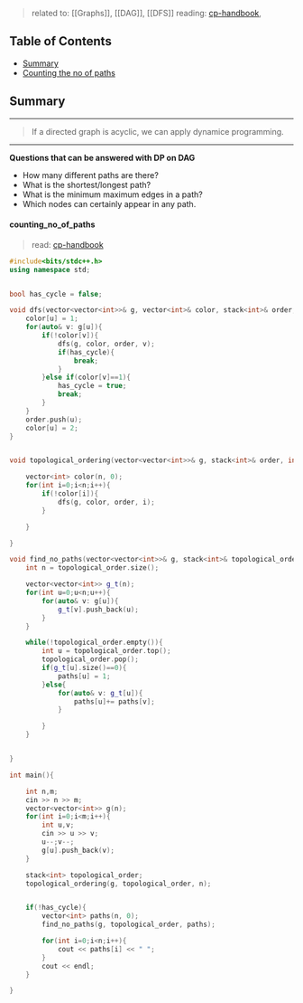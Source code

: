 > related to: [[Graphs]], [[DAG]], [[DFS]]
> reading: [cp-handbook](https://usaco.guide/CPH.pdf#page=161), 

## Table of Contents

- [Summary](#Summary)
- [Counting the no of paths](#counting_no_of_paths)

## Summary
---
> If a directed graph is acyclic, we can apply dynamice programming.
---

**Questions that can be answered with DP on DAG**
- How many different paths are there?
- What is the shortest/longest path?
- What is the minimum maximum edges in a path?
- Which nodes can certainly appear in any path.

#### counting_no_of_paths

> read: [cp-handbook](https://usaco.guide/CPH.pdf#page=162)

```c++
#include<bits/stdc++.h>
using namespace std;


bool has_cycle = false;

void dfs(vector<vector<int>>& g, vector<int>& color, stack<int>& order, int u){
	color[u] = 1;
	for(auto& v: g[u]){
		if(!color[v]){
			dfs(g, color, order, v);
			if(has_cycle){
				break;
			}
		}else if(color[v]==1){
			has_cycle = true;
			break;
		}
	}
	order.push(u);
	color[u] = 2;
}


void topological_ordering(vector<vector<int>>& g, stack<int>& order, int n){

	vector<int> color(n, 0);
	for(int i=0;i<n;i++){
		if(!color[i]){
			dfs(g, color, order, i);
		}

	}

}

void find_no_paths(vector<vector<int>>& g, stack<int>& topological_order, vector<int>& paths){
	int n = topological_order.size();

	vector<vector<int>> g_t(n);
	for(int u=0;u<n;u++){
		for(auto& v: g[u]){
			g_t[v].push_back(u);
		}
	}

	while(!topological_order.empty()){
		int u = topological_order.top();
		topological_order.pop();
		if(g_t[u].size()==0){
			paths[u] = 1;
		}else{
			for(auto& v: g_t[u]){
				paths[u]+= paths[v];
			}

		}
	}


}

int main(){

	int n,m;
	cin >> n >> m;
	vector<vector<int>> g(n);
	for(int i=0;i<m;i++){
		int u,v;
		cin >> u >> v;
		u--;v--;
		g[u].push_back(v);
	}

	stack<int> topological_order;
	topological_ordering(g, topological_order, n);


	if(!has_cycle){
		vector<int> paths(n, 0);
		find_no_paths(g, topological_order, paths);

		for(int i=0;i<n;i++){
			cout << paths[i] << " ";
		}
		cout << endl;
	}

}
```




